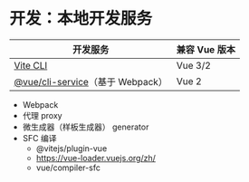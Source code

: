 # 开发：本地开发服务

开发服务 | 兼容 Vue 版本
---|---
[Vite CLI](https://vite.dev/guide/cli.html) | Vue 3/2
[@vue/cli-service](https://cli.vuejs.org/zh/guide/cli-service.html)（基于 Webpack） | Vue 2

- Webpack
- 代理 proxy
- 微生成器（样板生成器） generator
- SFC 编译
  - @vitejs/plugin-vue
  - https://vue-loader.vuejs.org/zh/
  - vue/compiler-sfc
